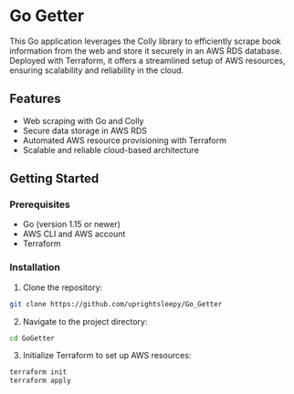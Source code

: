# Go Getter

This Go application leverages the Colly library to efficiently scrape book information from the web and store it securely in an AWS RDS database. Deployed with Terraform, it offers a streamlined setup of AWS resources, ensuring scalability and reliability in the cloud.

## Features

- Web scraping with Go and Colly
- Secure data storage in AWS RDS
- Automated AWS resource provisioning with Terraform
- Scalable and reliable cloud-based architecture

## Getting Started

### Prerequisites

- Go (version 1.15 or newer)
- AWS CLI and AWS account
- Terraform

### Installation

1. Clone the repository:
```bash
git clone https://github.com/uprightsleepy/Go_Getter
```

2. Navigate to the project directory:
```bash
cd GoGetter
```

3. Initialize Terraform to set up AWS resources:
```bash
terraform init
terraform apply
```
